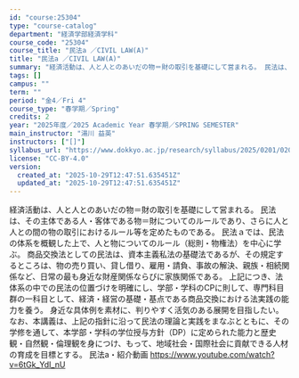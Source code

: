 ```yaml
---
id: "course:25304"
type: "course-catalog"
department: "経済学部経済学科"
course_code: "25304"
course_title: "民法a ／CIVIL LAW(A)"
title: "民法a ／CIVIL LAW(A)"
summary: "経済活動は、人と人とのあいだの物＝財の取引を基礎にして営まれる。 民法は、その主体である人・客体である物＝財についてのルールであり、さらに人と人との間の物の取引におけるルール等を定めたものである。 民法ａでは、民法の体系を概観した上で、人と…"
tags: []
campus: ""
term: ""
period: "金4／Fri 4"
course_type: "春学期／Spring"
credits: 2
year: "2025年度／2025 Academic Year 春学期／SPRING SEMESTER"
main_instructor: "湯川 益英"
instructors: ["[]"]
syllabus_url: "https://www.dokkyo.ac.jp/research/syllabus/2025/0201/0201_25304_ja_JP.html"
license: "CC-BY-4.0"
version:
  created_at: "2025-10-29T12:47:51.635451Z"
  updated_at: "2025-10-29T12:47:51.635451Z"
---
```

経済活動は、人と人とのあいだの物＝財の取引を基礎にして営まれる。 民法は、その主体である人・客体である物＝財についてのルールであり、さらに人と人との間の物の取引におけるルール等を定めたものである。 民法ａでは、民法の体系を概観した上で、人と物についてのルール（総則・物権法）を中心に学ぶ。 商品交換法としての民法は、資本主義私法の基礎法であるが、その規定するところは、物の売り買い、貸し借り、雇用・請負、事故の解決、親族・相続関係など、日常の最も身近な財産関係ならびに家族関係である。 上記につき、法体系の中での民法の位置づけを明確にし、学部・学科のCPに則して、専門科目群の一科目として、経済・経営の基礎・基点である商品交換における法実践の能力を養う。 身近な具体例を素材に、判りやすく活気のある展開を目指したい。 なお、本講義は、上記の指針に沿って民法の理論と実践をまなぶとともに、その学修を通して、本学部・学科の学位授与方針（DP）に定められた能力と歴史観・自然観・倫理観を身につけ、もって、地域社会・国際社会に貢献できる人材の育成を目標とする。 民法a・紹介動画 https://www.youtube.com/watch?v=6tGk_YdI_nU
